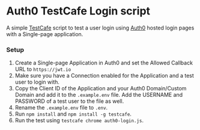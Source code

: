 # Auth0 TestCafe Login script

A simple [TestCafe](https://github.com/DevExpress/testcafe) script to test a user login using [Auth0](https://auth0.com/) hosted login pages with a Single-page application.

### Setup
1. Create a Single-page Application in Auth0 and set the Allowed Callback URL to `https://jwt.io` 
2. Make sure you have a Connection enabled for the Application and a test user to login with.
3. Copy the Client ID of the Application and your Auth0 Domain/Custom Domain and add it to the `.example.env` file. Add the USERNAME and PASSWORD of a test user to the file as well.
4. Rename the `.example.env` file to `.env`.
5. Run `npm install` and `npm install -g testcafe`.
6. Run the test using `testcafe chrome auth0-login.js`.
